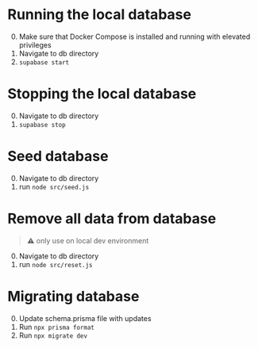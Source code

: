 # Running the local database
0. Make sure that Docker Compose is installed and running with elevated privileges
1. Navigate to db directory
2. `supabase start`

# Stopping the local database
0. Navigate to db directory
1. `supabase stop`

# Seed database
0. Navigate to db directory
1. run `node src/seed.js`

# Remove all data from database
> :warning: only use on local dev environment
0. Navigate to db directory
1. run `node src/reset.js`

# Migrating database
0. Update schema.prisma file with updates
1. Run `npx prisma format`
2. Run `npx migrate dev`